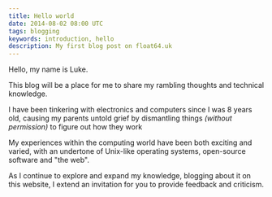 ```yaml
---
title: Hello world
date: 2014-08-02 08:00 UTC
tags: blogging
keywords: introduction, hello
description: My first blog post on float64.uk
---
```


Hello, my name is Luke.

This blog will be a place for me to share my rambling thoughts and technical
knowledge.

I have been tinkering with electronics and computers since I was 8 years old,
causing my parents untold grief by dismantling things _(without permission)_
to figure out how they work

My experiences within the computing world have been both exciting and varied,
with an undertone of Unix-like operating systems, open-source software and
"the web".

As I continue to explore and expand my knowledge, blogging about it on this
website, I extend an invitation for you to provide feedback and criticism.
